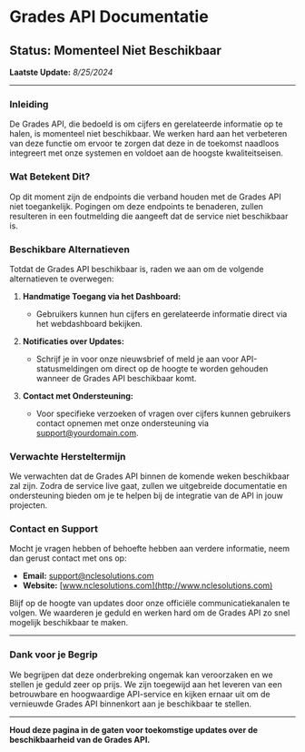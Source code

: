 # Grades API Documentatie

## Status: Momenteel Niet Beschikbaar

**Laatste Update:** *8/25/2024*

---

### Inleiding

De Grades API, die bedoeld is om cijfers en gerelateerde informatie op te halen, is momenteel niet beschikbaar. We werken hard aan het verbeteren van deze functie om ervoor te zorgen dat deze in de toekomst naadloos integreert met onze systemen en voldoet aan de hoogste kwaliteitseisen.

### Wat Betekent Dit?

Op dit moment zijn de endpoints die verband houden met de Grades API niet toegankelijk. Pogingen om deze endpoints te benaderen, zullen resulteren in een foutmelding die aangeeft dat de service niet beschikbaar is.

### Beschikbare Alternatieven

Totdat de Grades API beschikbaar is, raden we aan om de volgende alternatieven te overwegen:

1. **Handmatige Toegang via het Dashboard:**
   - Gebruikers kunnen hun cijfers en gerelateerde informatie direct via het webdashboard bekijken.
   
2. **Notificaties over Updates:**
   - Schrijf je in voor onze nieuwsbrief of meld je aan voor API-statusmeldingen om direct op de hoogte te worden gehouden wanneer de Grades API beschikbaar komt.

3. **Contact met Ondersteuning:**
   - Voor specifieke verzoeken of vragen over cijfers kunnen gebruikers contact opnemen met onze ondersteuning via [support@yourdomain.com](mailto:support@yourdomain.com).

### Verwachte Hersteltermijn

We verwachten dat de Grades API binnen de komende weken beschikbaar zal zijn. Zodra de service live gaat, zullen we uitgebreide documentatie en ondersteuning bieden om je te helpen bij de integratie van de API in jouw projecten.

### Contact en Support

Mocht je vragen hebben of behoefte hebben aan verdere informatie, neem dan gerust contact met ons op:

- **Email:** [support@nclesolutions.com](mailto:support@nclesolutions.com)
- **Website:** [www.nclesolutions.com](http://www.nclesolutions.com)

Blijf op de hoogte van updates door onze officiële communicatiekanalen te volgen. We waarderen je geduld en werken hard om de Grades API zo snel mogelijk beschikbaar te maken.

---

### Dank voor je Begrip

We begrijpen dat deze onderbreking ongemak kan veroorzaken en we stellen je geduld zeer op prijs. We zijn toegewijd aan het leveren van een betrouwbare en hoogwaardige API-service en kijken ernaar uit om de vernieuwde Grades API binnenkort aan je beschikbaar te stellen.

--- 

**Houd deze pagina in de gaten voor toekomstige updates over de beschikbaarheid van de Grades API.**
